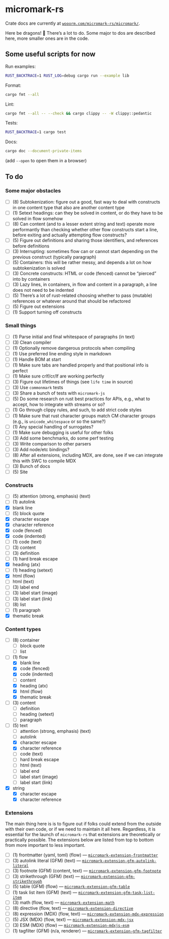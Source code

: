 # micromark-rs

Crate docs are currently at
[`wooorm.com/micromark-rs/micromark/`](https://wooorm.com/micromark-rs/micromark/).

Here be dragons!
🐉
There’s a lot to do.
Some major to dos are described here, more smaller ones are in the code.

## Some useful scripts for now

Run examples:

```sh
RUST_BACKTRACE=1 RUST_LOG=debug cargo run --example lib
```

Format:

```sh
cargo fmt --all
```

Lint:

```sh
cargo fmt --all -- --check && cargo clippy -- -W clippy::pedantic
```

Tests:

```sh
RUST_BACKTRACE=1 cargo test
```

Docs:

```sh
cargo doc --document-private-items
```

(add `--open` to open them in a browser)

## To do

### Some major obstacles

- [ ] (8) Subtokenization: figure out a good, fast way to deal with constructs in
      one content type that also are another content type
- [ ] (1) Setext headings: can they be solved in content, or do they have to be
      solved in flow somehow
- [ ] (8) Can content (and to a lesser extent string and text) operate more
      performantly than checking whether other flow constructs start a line,
      before exiting and actually attempting flow constructs?
- [ ] (5) Figure out definitions and sharing those identifiers, and references
      before definitions
- [ ] (3) Interrupting: sometimes flow can or cannot start depending on the
      previous construct (typically paragraph)
- [ ] (5) Containers: this will be rather messy, and depends a lot on how
      subtokenization is solved
- [ ] (3) Concrete constructs: HTML or code (fenced) cannot be “pierced” into by
      containers
- [ ] (3) Lazy lines, in containers, in flow and content in a paragraph, a line
      does not need to be indented
- [ ] (5) There’s a lot of rust-related choosing whether to pass (mutable)
      references or whatever around that should be refactored
- [ ] (5) Figure out extensions
- [ ] (1) Support turning off constructs

### Small things

- [ ] (1) Parse initial and final whitespace of paragraphs (in text)
- [ ] (3) Clean compiler
- [ ] (1) Optionally remove dangerous protocols when compiling
- [ ] (1) Use preferred line ending style in markdown
- [ ] (1) Handle BOM at start
- [ ] (1) Make sure tabs are handled properly and that positional info is perfect
- [ ] (1) Make sure crlf/cr/lf are working perfectly
- [ ] (3) Figure out lifetimes of things (see `life time` in source)
- [ ] (3) Use `commonmark` tests
- [ ] (3) Share a bunch of tests with `micromark-js`
- [ ] (5) Do some research on rust best practices for APIs, e.g., what to accept,
      how to integrate with streams or so?
- [ ] (1) Go through clippy rules, and such, to add strict code styles
- [ ] (1) Make sure that rust character groups match CM character groups (e.g., is
      `unicode_whitespace` or so the same?)
- [ ] (1) Any special handling of surrogates?
- [ ] (1) Make sure debugging is useful for other folks
- [ ] (3) Add some benchmarks, do some perf testing
- [ ] (3) Write comparison to other parsers
- [ ] (3) Add node/etc bindings?
- [ ] (8) After all extensions, including MDX, are done, see if we can integrate
      this with SWC to compile MDX
- [ ] (3) Bunch of docs
- [ ] (5) Site

### Constructs

- [ ] (5) attention (strong, emphasis) (text)
- [ ] (1) autolink
- [x] blank line
- [ ] (5) block quote
- [x] character escape
- [x] character reference
- [x] code (fenced)
- [x] code (indented)
- [ ] (1) code (text)
- [ ] (3) content
- [ ] (3) definition
- [ ] (1) hard break escape
- [x] heading (atx)
- [ ] (1) heading (setext)
- [x] html (flow)
- [ ] html (text)
- [ ] (3) label end
- [ ] (3) label start (image)
- [ ] (3) label start (link)
- [ ] (8) list
- [ ] (1) paragraph
- [x] thematic break

### Content types

- [ ] (8) container
  - [ ] block quote
  - [ ] list
- [ ] (1) flow
  - [x] blank line
  - [x] code (fenced)
  - [x] code (indented)
  - [ ] content
  - [x] heading (atx)
  - [x] html (flow)
  - [x] thematic break
- [ ] (3) content
  - [ ] definition
  - [ ] heading (setext)
  - [ ] paragraph
- [ ] (5) text
  - [ ] attention (strong, emphasis) (text)
  - [ ] autolink
  - [x] character escape
  - [x] character reference
  - [ ] code (text)
  - [ ] hard break escape
  - [ ] html (text)
  - [ ] label end
  - [ ] label start (image)
  - [ ] label start (link)
- [x] string
  - [x] character escape
  - [x] character reference

### Extensions

The main thing here is is to figure out if folks could extend from the outside
with their own code, or if we need to maintain it all here.
Regardless, it is essential for the launch of `micromark-rs` that extensions
are theoretically or practically possible.
The extensions below are listed from top to bottom from more important to less
important.

- [ ] (1) frontmatter (yaml, toml) (flow)
      — [`micromark-extension-frontmatter`](https://github.com/micromark/micromark-extension-frontmatter)
- [ ] (3) autolink literal (GFM) (text)
      — [`micromark-extension-gfm-autolink-literal`](https://github.com/micromark/micromark-extension-gfm-autolink-literal)
- [ ] (3) footnote (GFM) (content, text)
      — [`micromark-extension-gfm-footnote`](https://github.com/micromark/micromark-extension-gfm-footnote)
- [ ] (3) strikethrough (GFM) (text)
      — [`micromark-extension-gfm-strikethrough`](https://github.com/micromark/micromark-extension-gfm-strikethrough)
- [ ] (5) table (GFM) (flow)
      — [`micromark-extension-gfm-table`](https://github.com/micromark/micromark-extension-gfm-table)
- [ ] (1) task list item (GFM) (text)
      — [`micromark-extension-gfm-task-list-item`](https://github.com/micromark/micromark-extension-gfm-task-list-item)
- [ ] (3) math (flow, text)
      — [`micromark-extension-math`](https://github.com/micromark/micromark-extension-math)
- [ ] (8) directive (flow, text)
      — [`micromark-extension-directive`](https://github.com/micromark/micromark-extension-directive)
- [ ] (8) expression (MDX) (flow, text)
      — [`micromark-extension-mdx-expression`](https://github.com/micromark/micromark-extension-mdx-expression)
- [ ] (5) JSX (MDX) (flow, text)
      — [`micromark-extension-mdx-jsx`](https://github.com/micromark/micromark-extension-mdx-jsx)
- [ ] (3) ESM (MDX) (flow)
      — [`micromark-extension-mdxjs-esm`](https://github.com/micromark/micromark-extension-mdxjs-esm)
- [ ] (1) tagfilter (GFM) (n/a, renderer)
      — [`micromark-extension-gfm-tagfilter`](https://github.com/micromark/micromark-extension-gfm-tagfilter)
